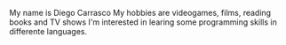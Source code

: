 My name is Diego Carrasco
My hobbies are videogames, films, reading books and TV shows
I'm interested in learing some programming skills in differente languages.
